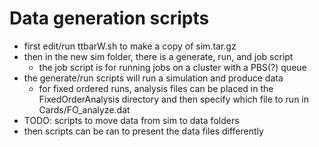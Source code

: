 # Data generation scripts
- first edit/run ttbarW.sh to make a copy of sim.tar.gz   
- then in the new sim folder, there is a generate, run, and job script   
    - the job script is for running jobs on a cluster with a PBS(?) queue
- the generate/run scripts will run a simulation and produce data
    - for fixed ordered runs, analysis files can be placed in the FixedOrderAnalysis directory and then specify which file to run in Cards/FO_analyze.dat
- TODO: scripts to move data from sim to data folders
- then scripts can be ran to present the data files differently